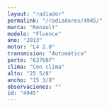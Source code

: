 ```yaml
---
layout: "radiador"
permalink: "/radiadores/4945/"
marca: "Renault"
modelo: "Fluence"
ano: "2013"
motor: "L4 2.0"
transmision: "Automática"
parte: "637607"
clima: "Con clima"
alto: "25 5/8"
ancho: "15 3/8"
observaciones: ""
id: "4945"
---
```


